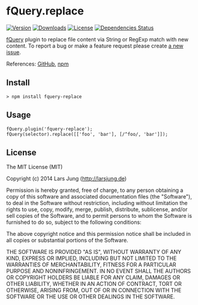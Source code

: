 # fQuery.replace

[![Version](http://img.shields.io/npm/v/fquery-replace.svg?style=flat)](https://www.npmjs.org/package/fquery-replace)
[![Downloads](http://img.shields.io/npm/dm/fquery-replace.svg?style=flat)](https://www.npmjs.org/package/fquery-replace)
[![License](http://img.shields.io/npm/l/fquery-replace.svg?style=flat)](https://www.npmjs.org/package/fquery-replace)
[![Dependencies Status](http://img.shields.io/david/lrsjng/fquery-replace.svg?style=flat)](https://david-dm.org/lrsjng/fquery-replace)

[fQuery](https://github.com/lrsjng/fquery) plugin to replace file content via String or RegExp match with new content.
To report a bug or make a feature request please create [a new issue](https://github.com/lrsjng/fquery-replace/issues/new).

References: [GitHub](https://github.com/lrsjng/fquery-replace), [npm](https://www.npmjs.org/package/fquery-replace)


## Install

    > npm install fquery-replace


## Usage

    fQuery.plugin('fquery-replace');
    fQuery(selector).replace([['foo', 'bar'], [/^foo/, 'bar']]);


## License
The MIT License (MIT)

Copyright (c) 2014 Lars Jung (http://larsjung.de)

Permission is hereby granted, free of charge, to any person obtaining a copy
of this software and associated documentation files (the "Software"), to deal
in the Software without restriction, including without limitation the rights
to use, copy, modify, merge, publish, distribute, sublicense, and/or sell
copies of the Software, and to permit persons to whom the Software is
furnished to do so, subject to the following conditions:

The above copyright notice and this permission notice shall be included in
all copies or substantial portions of the Software.

THE SOFTWARE IS PROVIDED "AS IS", WITHOUT WARRANTY OF ANY KIND, EXPRESS OR
IMPLIED, INCLUDING BUT NOT LIMITED TO THE WARRANTIES OF MERCHANTABILITY,
FITNESS FOR A PARTICULAR PURPOSE AND NONINFRINGEMENT. IN NO EVENT SHALL THE
AUTHORS OR COPYRIGHT HOLDERS BE LIABLE FOR ANY CLAIM, DAMAGES OR OTHER
LIABILITY, WHETHER IN AN ACTION OF CONTRACT, TORT OR OTHERWISE, ARISING FROM,
OUT OF OR IN CONNECTION WITH THE SOFTWARE OR THE USE OR OTHER DEALINGS IN
THE SOFTWARE.

